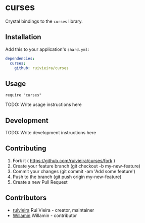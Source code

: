 # curses

Crystal bindings to the `curses` library.

## Installation

Add this to your application's `shard.yml`:

```yaml
dependencies:
  curses:
    github: ruivieira/curses
```

## Usage

```crystal
require "curses"
```

TODO: Write usage instructions here

## Development

TODO: Write development instructions here

## Contributing

1. Fork it ( https://github.com/ruivieira/curses/fork )
2. Create your feature branch (git checkout -b my-new-feature)
3. Commit your changes (git commit -am 'Add some feature')
4. Push to the branch (git push origin my-new-feature)
5. Create a new Pull Request

## Contributors

- [ruivieira](https://github.com/ruivieira) Rui Vieira - creator, maintainer
- [Willamin](https://github.com/Willamin) Willamin - contributor